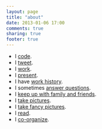 ```yaml
---
layout: page
title: "about"
date: 2013-01-06 17:00
comments: true
sharing: true
footer: true
---
```


- I [code](http://github.com/wallace).
- I [tweet](http://twitter.com/jonathanwallace).
- I [work](https://www.bignerdranch.com/about_us/nerds/jonathan_wallace).
- I [present](https://speakerdeck.com/jwallace).
- I have [work history](http://www.linkedin.com/pub/jonathan-wallace/9/8ba/888).
- I sometimes [answer questions](http://stackoverflow.com/users/91029/jonathan-r-wallace).
- I [keep up with family and friends](https://www.facebook.com/jonathanrwallace).
- I [take pictures](http://www.flickr.com/photos/67828440@N05/).
- I [take fancy pictures](http://instagram.com/jwallace41).
- I [read](http://www.goodreads.com/user/show/217916-jonathan).
- I [co-organize](http://www.meetup.com/Greater-Athens-Area-Software-Developers/).
